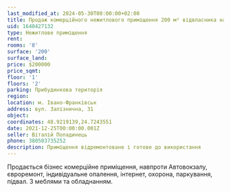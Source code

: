 ```yaml
---
last_modified_at: 2024-05-30T00:00:00+02:00
title: Продаж комерційного нежитлового приміщення 200 м² відвласника на Залізничній
uid: 1640427132
type: Нежитлове приміщення
rent:
rooms: '8'
surface: '200'
surface_land:
price: $200000
price_sqmt:
floor: '1'
floors: '2'
parking: Прибудинкова територія
region:
location: м. Івано-Франківськ
address: вул. Залізнична, 31
object:
coordinates: 48.9219139,24.7243551
date: 2021-12-25T00:00:00.001Z
seller: Віталій Попадинець
phone: 380503735252
description: Приміщення відремонтоване і готове до використання
---
```


Продається бізнес комерційне приміщення, навпроти Автовокзалу, євроремонт, індивідуальне опалення, інтернет, охорона, паркування, підвал. З меблями та обладнанням.
